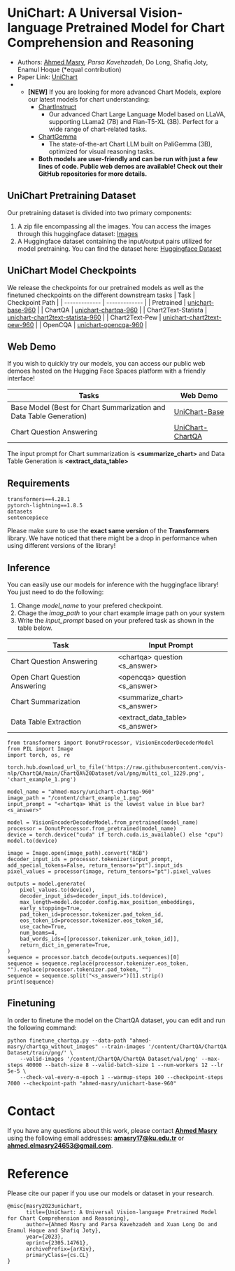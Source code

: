 # UniChart: A Universal Vision-language Pretrained Model for Chart Comprehension and Reasoning

* Authors: [Ahmed Masry](https://ahmedmasryku.github.io/)*, Parsa Kavehzadeh*, Do Long, Shafiq Joty, Enamul Hoque (*equal contribution)
* Paper Link: [UniChart](https://arxiv.org/abs/2305.14761)
* * **[NEW]** If you are looking for more advanced Chart Models, explore our latest models for chart understanding:
    * [ChartInstruct](https://github.com/vis-nlp/ChartInstruct)
        * Our advanced Chart Large Language Model based on LLaVA, supporting LLama2 (7B) and Flan-T5-XL (3B). Perfect for a wide range of chart-related tasks.
    * [ChartGemma](https://github.com/vis-nlp/ChartGemma)
        * The state-of-the-art Chart LLM built on PaliGemma (3B), optimized for visual reasoning tasks. 	
    * **Both models are user-friendly and can be run with just a few lines of code. Public web demos are available! Check out their GitHub repositories for more details.**

## UniChart Pretraining Dataset
Our pretraining dataset is divided into two primary components:
1. A zip file encompassing all the images. You can access the images through this huggingface dataset: [Images](https://huggingface.co/datasets/ahmed-masry/UniChart-pretrain-images)
2. A Huggingface dataset containing the input/output pairs utilized for model pretraining. You can find the dataset here: [Huggingface Dataset](https://huggingface.co/datasets/ahmed-masry/unichart-pretrain-data)

## UniChart Model Checkpoints
We release the checkpoints for our pretrained models as well as the finetuned checkpoints on the different downstream tasks
| Task  | Checkpoint Path |
| ------------- | ------------- |
| Pretrained  | [unichart-base-960](https://huggingface.co/ahmed-masry/unichart-base-960)  |
| ChartQA  | [unichart-chartqa-960](https://huggingface.co/ahmed-masry/unichart-chartqa-960)  |
| Chart2Text-Statista  | [unichart-chart2text-statista-960](https://huggingface.co/ahmed-masry/unichart-chart2text-statista-960)  |
| Chart2Text-Pew  | [unichart-chart2text-pew-960](https://huggingface.co/ahmed-masry/unichart-chart2text-pew-960)  |
| OpenCQA  | [unichart-opencqa-960](https://huggingface.co/ahmed-masry/unichart-opencqa-960)  |

## Web Demo
If you wish to quickly try our models, you can access our public web demoes hosted on the Hugging Face Spaces platform with a friendly interface!

| Tasks  | Web Demo |
| ------------- | ------------- |
| Base Model (Best for Chart Summarization and Data Table Generation)  | [UniChart-Base](https://huggingface.co/spaces/ahmed-masry/UniChart-Base) |
| Chart Question Answering  | [UniChart-ChartQA](https://huggingface.co/spaces/ahmed-masry/UniChart-ChartQA) |

The input prompt for Chart summarization is **<summarize_chart>** and Data Table Generation is **<extract_data_table>**

## Requirements

```
transformers==4.28.1
pytorch-lightning==1.8.5
datasets
sentencepiece
```
Please make sure to use the **exact same version** of the **Transformers** library. We have noticed that there might be a drop in performance when using different versions of the library! 
## Inference
You can easily use our models for inference with the huggingface library! 
You just need to do the following:
1. Change _model_name_ to your prefered checkpoint.
2. Chage the _imag_path_ to your chart example image path on your system
3. Write the _input_prompt_ based on your prefered task as shown in the table below.

| Task  | Input Prompt |
| ------------- | ------------- |
| Chart Question Answering  | \<chartqa\> question <s_answer>  |
| Open Chart Question Answering  | \<opencqa\> question <s_answer>  |
| Chart Summarization  | <summarize_chart> <s_answer>  |
| Data Table Extraction  | <extract_data_table> <s_answer>  |

```
from transformers import DonutProcessor, VisionEncoderDecoderModel
from PIL import Image
import torch, os, re

torch.hub.download_url_to_file('https://raw.githubusercontent.com/vis-nlp/ChartQA/main/ChartQA%20Dataset/val/png/multi_col_1229.png', 'chart_example_1.png')

model_name = "ahmed-masry/unichart-chartqa-960"
image_path = "/content/chart_example_1.png"
input_prompt = "<chartqa> What is the lowest value in blue bar? <s_answer>"

model = VisionEncoderDecoderModel.from_pretrained(model_name)
processor = DonutProcessor.from_pretrained(model_name)
device = torch.device("cuda" if torch.cuda.is_available() else "cpu")
model.to(device)

image = Image.open(image_path).convert("RGB")
decoder_input_ids = processor.tokenizer(input_prompt, add_special_tokens=False, return_tensors="pt").input_ids
pixel_values = processor(image, return_tensors="pt").pixel_values

outputs = model.generate(
    pixel_values.to(device),
    decoder_input_ids=decoder_input_ids.to(device),
    max_length=model.decoder.config.max_position_embeddings,
    early_stopping=True,
    pad_token_id=processor.tokenizer.pad_token_id,
    eos_token_id=processor.tokenizer.eos_token_id,
    use_cache=True,
    num_beams=4,
    bad_words_ids=[[processor.tokenizer.unk_token_id]],
    return_dict_in_generate=True,
)
sequence = processor.batch_decode(outputs.sequences)[0]
sequence = sequence.replace(processor.tokenizer.eos_token, "").replace(processor.tokenizer.pad_token, "")
sequence = sequence.split("<s_answer>")[1].strip()
print(sequence)

```

## Finetuning 
In order to finetune the model on the ChartQA dataset, you can edit and run the following command:
```
python finetune_chartqa.py --data-path "ahmed-masry/chartqa_without_images" --train-images '/content/ChartQA/ChartQA Dataset/train/png/' \
    --valid-images '/content/ChartQA/ChartQA Dataset/val/png' --max-steps 40000 --batch-size 8 --valid-batch-size 1 --num-workers 12 --lr 5e-5 \
    --check-val-every-n-epoch 1 --warmup-steps 100 --checkpoint-steps 7000 --checkpoint-path "ahmed-masry/unichart-base-960"
```

# Contact
If you have any questions about this work, please contact **[Ahmed Masry](https://ahmedmasryku.github.io/)** using the following email addresses: **amasry17@ku.edu.tr** or **ahmed.elmasry24653@gmail.com**.

# Reference
Please cite our paper if you use our models or dataset in your research. 

```
@misc{masry2023unichart,
      title={UniChart: A Universal Vision-language Pretrained Model for Chart Comprehension and Reasoning}, 
      author={Ahmed Masry and Parsa Kavehzadeh and Xuan Long Do and Enamul Hoque and Shafiq Joty},
      year={2023},
      eprint={2305.14761},
      archivePrefix={arXiv},
      primaryClass={cs.CL}
}
```
